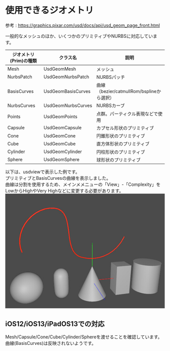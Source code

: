 # 使用できるジオメトリ

参考 : https://graphics.pixar.com/usd/docs/api/usd_geom_page_front.html    

一般的なメッシュのほか、いくつかのプリミティブやNURBSに対応しています。    

|ジオメトリ(Prim)の種類|クラス名|説明|    
|---|---|---|    
|Mesh|UsdGeomMesh|メッシュ|
|NurbsPatch|UsdGeomNurbsPatch|NURBSパッチ|
|BasisCurves|UsdGeomBasisCurves|曲線（bezier/catmullRom/bsplineから選択）|
|NurbsCurves|UsdGeomNurbsCurves|NURBSカーブ|
|Points|UsdGeomPoints|点群。パーティクル表現などで使用|
|Capsule|UsdGeomCapsule|カプセル形状のプリミティブ|
|Cone|UsdGeomCone|円錐形状のプリミティブ|
|Cube|UsdGeomCube|直方体形状のプリミティブ|
|Cylinder|UsdGeomCylinder|円柱形状のプリミティブ|
|Sphere|UsdGeomSphere|球形状のプリミティブ|

以下は、usdviewで表示した例です。    
プリミティブとBasisCurvesの曲線を表示しました。    
曲線は分割を使用するため、メインメメニューの「View」-「Complexity」をLowからHighやVery Highなどに変更する必要があります。    
<img src="../images/usd_geom_type.jpg" />

## iOS12/iOS13/iPadOS13での対応

Mesh/Capsule/Cone/Cube/Cylinder/Sphereを渡せることを確認しています。    
曲線(BasisCurves)は反映されないようです。    
